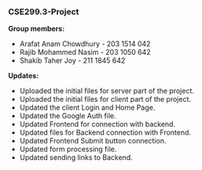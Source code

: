 ### CSE299.3-Project

**Group members:** 
- Arafat Anam Chowdhury - 203 1514 042 
- Rajib Mohammed Nasim - 203 1050 642
- Shakib Taher Joy - 211 1845 642

**Updates:**
- Uploaded the initial files for server part of the project. 
- Uploaded the initial files for client part of the project.
- Updated the client Login and Home Page.
- Updated the Google Auth file.
- Updated Frontend for connection with backend.
- Updated files for Backend connection with Frontend.
- Updated Frontend Submit button connection.
- Updated form processing file. 
- Updated sending links to Backend.  